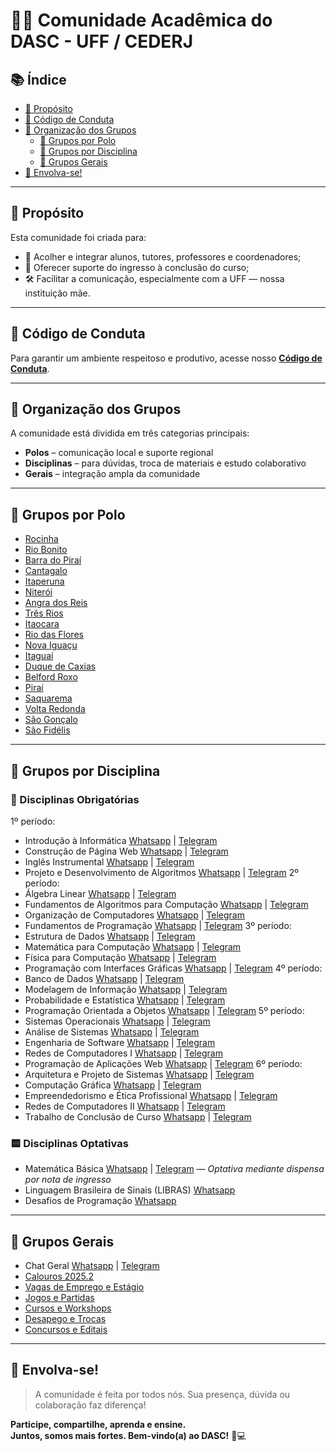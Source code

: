 # 👨‍💻 Comunidade Acadêmica do DASC - UFF / CEDERJ

## 📚 Índice

- [🎯 Propósito](#-propósito)
- [📜 Código de Conduta](#-código-de-conduta)
- [🧭 Organização dos Grupos](#-organização-dos-grupos)
  - [🏫 Grupos por Polo](#-grupos-por-polo)
  - [📘 Grupos por Disciplina](#-grupos-por-disciplina)
  - [💬 Grupos Gerais](#-grupos-gerais)
- [🚀 Envolva-se!](#-envolva-se)

---

## 🎯 Propósito

Esta comunidade foi criada para:

- 🤝 Acolher e integrar alunos, tutores, professores e coordenadores;
- 🧭 Oferecer suporte do ingresso à conclusão do curso;
- 🛠️ Facilitar a comunicação, especialmente com a UFF — nossa instituição mãe.

---

## 📜 Código de Conduta

Para garantir um ambiente respeitoso e produtivo, acesse nosso [**Código de Conduta**](https://abre.ai/codigo-de-conduta-dasc).

---

## 🧭 Organização dos Grupos

A comunidade está dividida em três categorias principais:

- **Polos** – comunicação local e suporte regional  
- **Disciplinas** – para dúvidas, troca de materiais e estudo colaborativo  
- **Gerais** – integração ampla da comunidade

---

## 🏫 Grupos por Polo

- [Rocinha](https://abre.ai/polo-rocinha-dasc)  
- [Rio Bonito](https://abre.ai/polo-rio-bonito-dasc)  
- [Barra do Piraí](https://abre.ai/polo-barra-do-pirai-dasc)  
- [Cantagalo](https://abre.ai/polo-cantagalo-dasc)  
- [Itaperuna](https://abre.ai/polo-itaperuna-dasc)  
- [Niterói](https://abre.ai/polo-niteroi-dasc)  
- [Angra dos Reis](https://abre.ai/polo-angra-dos-reis-dasc)  
- [Três Rios](https://abre.ai/polo-tres-rios-dasc)  
- [Itaocara](https://abre.ai/polo-itaocara-dasc)  
- [Rio das Flores](https://abre.ai/polo-rio-das-flores-dasc)  
- [Nova Iguaçu](https://abre.ai/polo-nova-iguacu-dasc)  
- [Itaguaí](https://abre.ai/polo-itaguai-dasc)  
- [Duque de Caxias](https://abre.ai/polo-duque-de-caxias-dasc)  
- [Belford Roxo](https://abre.ai/polo-belford-roxo-dasc)  
- [Piraí](https://abre.ai/polo-pirai-dasc)  
- [Saquarema](https://abre.ai/polo-saquarema-dasc)  
- [Volta Redonda](https://abre.ai/polo-volta-redonda-dasc)  
- [São Gonçalo](https://abre.ai/polo-sao-goncalo-dasc)
- [São Fidélis](https://abre.ai/polo-sao-fidelis-dasc)  

---

## 📘 Grupos por Disciplina

### 🔹 Disciplinas Obrigatórias
1º período:
- Introdução à Informática [Whatsapp](https://abre.ai/disciplina-introducao-a-informatica-dasc) | [Telegram]( http://bit.ly/IaIgroup)
- Construção de Página Web [Whatsapp](https://abre.ai/disciplina-construcao-de-pagina-web-dasc) | [Telegram](http://bit.ly/CPWgroup)
- Inglês Instrumental [Whatsapp](https://abre.ai/disciplina-ingles-instrumental-dasc) | [Telegram](http://bit.ly/InglesGroup)
- Projeto e Desenvolvimento de Algoritmos [Whatsapp](https://abre.ai/disciplina-projeto-desenvolvimento-de-algoritmos-dasc)  | [Telegram](http://bit.ly/PDAgroup)
2º período:
- Álgebra Linear [Whatsapp](https://abre.ai/disciplina-algebra-linear-dasc) | [Telegram](http://bit.ly/Algebragroup)
- Fundamentos de Algoritmos para Computação [Whatsapp](https://abre.ai/disciplina-fundamentos-algoritmos-para-computacao-dasc) | [Telegram](http://bit.ly/FACGroup)
- Organização de Computadores [Whatsapp](https://abre.ai/disciplina-organizacao-de-computadores-dasc) | [Telegram](http://bit.ly/OCgroup)
- Fundamentos de Programação [Whatsapp](https://abre.ai/disciplina-fundamentos-programacao-dasc) | [Telegram](http://bit.ly/FPgroup)
3º período:
- Estrutura de Dados [Whatsapp](https://abre.ai/disciplina-estrutura-de-dados-dasc) | [Telegram](http://bit.ly/EDgroup)
- Matemática para Computação [Whatsapp](https://abre.ai/disciplina-matematica-para-computacao-dasc) | [Telegram](http://bit.ly/MatCompgroup)
- Física para Computação [Whatsapp](https://abre.ai/disciplina-fisica-para-computacao-dasc) | [Telegram](http://bit.ly/Fisicagroup)
- Programação com Interfaces Gráficas [Whatsapp](https://abre.ai/disciplina-programacao-com-interfaces-graficas-dasc) | [Telegram](http://bit.ly/PIGgroup)
4º período:
- Banco de Dados [Whatsapp](https://abre.ai/disciplina-banco-de-dados-dasc) | [Telegram](http://bit.ly/BDadosgroup)
- Modelagem de Informação [Whatsapp](https://abre.ai/disciplina-modelagem-de-informacao-dasc) | [Telegram](http://bit.ly/MIgroup)
- Probabilidade e Estatística [Whatsapp](https://abre.ai/disciplina-probabilidade-e-estatistica-dasc) | [Telegram](http://bit.ly/ProbEstgroup)
- Programação Orientada a Objetos [Whatsapp](https://abre.ai/disciplina-programacao-orientada-a-objetos-dasc) | [Telegram](http://bit.ly/POOgroup)
5º período:
- Sistemas Operacionais [Whatsapp](https://abre.ai/disciplina-sistemas-operacionais-dasc) | [Telegram](http://bit.ly/SOgroup)
- Análise de Sistemas [Whatsapp](https://abre.ai/disciplina-analise-de-sistemas-dasc) | [Telegram](http://bit.ly/Analisegroup)
- Engenharia de Software [Whatsapp](https://abre.ai/disciplina-engenharia-de-software-dasc) | [Telegram](http://bit.ly/EngSoftwgroup)
- Redes de Computadores I [Whatsapp](https://abre.ai/disciplina-redes-de-computadores-i-dasc) | [Telegram](http://bit.ly/RedesIgroup)
- Programação de Aplicações Web [Whatsapp](https://abre.ai/disciplina-programacao-de-aplicacoes-web-dasc) | [Telegram](http://bit.ly/PAWgroup)
6º período:
- Arquitetura e Projeto de Sistemas [Whatsapp](https://abre.ai/disciplina-arquitetura-e-projeto-de-sistemas-dasc) | [Telegram](http://bit.ly/ArqSistgroup)
- Computação Gráfica [Whatsapp](https://abre.ai/disciplina-computacao-grafica-dasc) | [Telegram](http://bit.ly/CompGrafgroup)
- Empreendedorismo e Ética Profissional [Whatsapp](https://abre.ai/disciplina-empreendedorismo-etica-profissional-dasc) | [Telegram](http://bit.ly/Eticagroup)
- Redes de Computadores II [Whatsapp](https://abre.ai/disciplina-redes-de-computadores-ii-dasc) | [Telegram](http://bit.ly/RedesIIgroup)
- Trabalho de Conclusão de Curso [Whatsapp](https://abre.ai/disciplina-trabalho-de-conclusao-de-curso-dasc) | [Telegram](http://bit.ly/TrabCCgroup)

### 🟨 Disciplinas Optativas

- Matemática Básica [Whatsapp](https://abre.ai/disciplina-matematica-basica-dasc) | [Telegram](http://bit.ly/MatBasicgroup) — _Optativa mediante dispensa por nota de ingresso_  
- Linguagem Brasileira de Sinais (LIBRAS) [Whatsapp](https://abre.ai/disciplina-linguagem-brasileira-de-sinais-dasc)  
- Desafios de Programação [Whatsapp](https://abre.ai/disciplina-desafios-de-programacao-dasc)

---

## 💬 Grupos Gerais

- Chat Geral [Whatsapp](https://abre.ai/chat-geral-dasc) | [Telegram](https://t.me/SistComputacao_UFF)
- [Calouros 2025.2]([https://abre.ai/calouros-25-1-dasc](https://chat.whatsapp.com/Ee2D3xRAnFh2UzGwF7dXOE))  
- [Vagas de Emprego e Estágio](https://abre.ai/vagas-emprego-e-estagio-dasc)  
- [Jogos e Partidas](https://abre.ai/jogos-partidas-dasc)  
- [Cursos e Workshops](https://abre.ai/cursos-workshps-dasc)  
- [Desapego e Trocas](https://abre.ai/desapego-trocas-dasc)
- [Concursos e Editais](https://abre.ai/concursos-editais-dasc)

---

## 🚀 Envolva-se!

> A comunidade é feita por todos nós. Sua presença, dúvida ou colaboração faz diferença!

**Participe, compartilhe, aprenda e ensine.  
Juntos, somos mais fortes. Bem-vindo(a) ao DASC!** 💙💻

